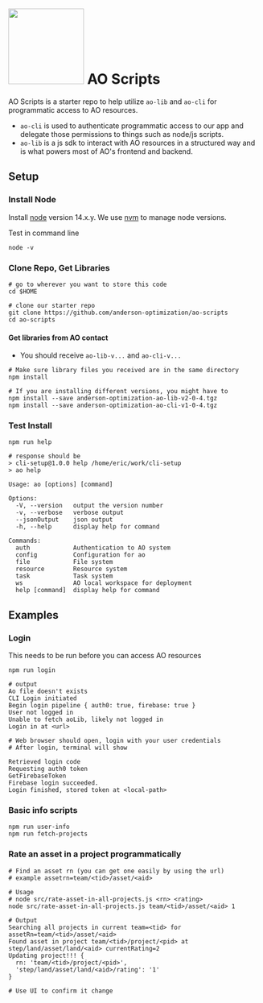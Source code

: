 

# <img src="https://andersonopt.com/assets/img/logo.png" width=150> AO Scripts

AO Scripts is a starter repo to help utilize `ao-lib` and `ao-cli` for programmatic access to AO resources.  

- `ao-cli` is used to authenticate programmatic access to our app and delegate those permissions to things such as node/js scripts.  
- `ao-lib` is a js sdk to interact with AO resources in a structured way and is what powers most of AO's frontend and backend.

## Setup

### Install Node

Install [node](https://nodejs.org/en/download/) version 14.x.y.  We use [nvm](https://github.com/nvm-sh/nvm) to manage node versions.

Test in command line
```
node -v
```

### Clone Repo, Get Libraries



```
# go to wherever you want to store this code
cd $HOME  

# clone our starter repo
git clone https://github.com/anderson-optimization/ao-scripts
cd ao-scripts
```

#### Get libraries from AO contact

- You should receive `ao-lib-v...` and `ao-cli-v...`

```
# Make sure library files you received are in the same directory
npm install

# If you are installing different versions, you might have to
npm install --save anderson-optimization-ao-lib-v2-0-4.tgz
npm install --save anderson-optimization-ao-cli-v1-0-4.tgz
```

### Test Install

```
npm run help

# response should be 
> cli-setup@1.0.0 help /home/eric/work/cli-setup
> ao help

Usage: ao [options] [command]

Options:
  -V, --version   output the version number
  -v, --verbose   verbose output
  --jsonOutput    json output
  -h, --help      display help for command

Commands:
  auth            Authentication to AO system
  config          Configuration for ao
  file            File system
  resource        Resource system
  task            Task system
  ws              AO local workspace for deployment
  help [command]  display help for command
```

## Examples

### Login
This needs to be run before you can access AO resources
```
npm run login

# output
Ao file doesn't exists
CLI Login initiated
Begin login pipeline { auth0: true, firebase: true }
User not logged in
Unable to fetch aoLib, likely not logged in
Login in at <url>

# Web browser should open, login with your user credentials
# After login, terminal will show

Retrieved login code
Requesting auth0 token
GetFirebaseToken
Firebase login succeeded.
Login finished, stored token at <local-path>
```

### Basic info scripts
```
npm run user-info
npm run fetch-projects
```
### Rate an asset in a project programmatically
```
# Find an asset rn (you can get one easily by using the url)
# example assetrn=team/<tid>/asset/<aid>

# Usage
# node src/rate-asset-in-all-projects.js <rn> <rating>
node src/rate-asset-in-all-projects.js team/<tid>/asset/<aid> 1

# Output
Searching all projects in current team=<tid> for assetRn=team/<tid>/asset/<aid>
Found asset in project team/<tid>/project/<pid> at step/land/asset/land/<aid> currentRating=2
Updating project!!! {
  rn: 'team/<tid>/project/<pid>',
  'step/land/asset/land/<aid>/rating': '1'
}

# Use UI to confirm it change
```